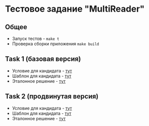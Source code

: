 # Тестовое задание "MultiReader"

## Общее

- Запуск тестов - `make t`
- Проверка сборки приложения `make build`


## Task 1 (базовая версия)

- Условие для кандидата - [тут](task1/task.md)
- Шаблон для кандидата - [тут](task1/task.go)
- Эталонное решение - [тут](task1/task_expected.go)


## Task 2 (продвинутая версия)

- Условие для кандидата - [тут](task2/task.md)
- Шаблон для кандидата - [тут](task2/task.go)
- Эталонное решение - [тут](task2/task_expected.go)

